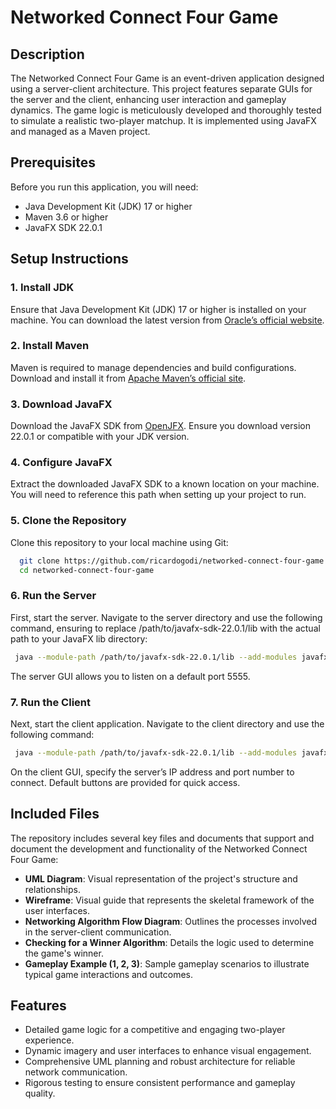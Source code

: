 # Networked Connect Four Game

## Description

The Networked Connect Four Game is an event-driven application designed using a server-client architecture. This project features separate GUIs for the server and the client, enhancing user interaction and gameplay dynamics. The game logic is meticulously developed and thoroughly tested to simulate a realistic two-player matchup. It is implemented using JavaFX and managed as a Maven project.

## Prerequisites

Before you run this application, you will need:

- Java Development Kit (JDK) 17 or higher
- Maven 3.6 or higher
- JavaFX SDK 22.0.1

## Setup Instructions

### 1. Install JDK

Ensure that Java Development Kit (JDK) 17 or higher is installed on your machine. You can download the latest version from [Oracle’s official website](https://www.oracle.com/java/technologies/javase-downloads.html).

### 2. Install Maven

Maven is required to manage dependencies and build configurations. Download and install it from [Apache Maven’s official site](https://maven.apache.org/download.cgi).

### 3. Download JavaFX

Download the JavaFX SDK from [OpenJFX](https://openjfx.io). Ensure you download version 22.0.1 or compatible with your JDK version.

### 4. Configure JavaFX

Extract the downloaded JavaFX SDK to a known location on your machine. You will need to reference this path when setting up your project to run.

### 5. Clone the Repository

Clone this repository to your local machine using Git:
```bash
  git clone https://github.com/ricardogodi/networked-connect-four-game.git
  cd networked-connect-four-game
```
### 6. Run the Server

First, start the server. Navigate to the server directory and use the following command, ensuring to replace /path/to/javafx-sdk-22.0.1/lib with the actual path to your JavaFX lib directory:
```bash
 java --module-path /path/to/javafx-sdk-22.0.1/lib --add-modules javafx.controls,javafx.fxml,javafx.graphics -jar target/serverProgramProjectThree-0.0.1-SNAPSHOT.jar
```
The server GUI allows you to listen on a default port 5555.

### 7. Run the Client

Next, start the client application. Navigate to the client directory and use the following command:
```bash
 java --module-path /path/to/javafx-sdk-22.0.1/lib --add-modules javafx.controls,javafx.fxml,javafx.graphics -jar target/clientProgramProjectThree-0.0.1-SNAPSHOT.jar
```
On the client GUI, specify the server’s IP address and port number to connect. Default buttons are provided for quick access.

## Included Files

The repository includes several key files and documents that support and document the development and functionality of the Networked Connect Four Game:

- **UML Diagram**: Visual representation of the project's structure and relationships.
- **Wireframe**: Visual guide that represents the skeletal framework of the user interfaces.
- **Networking Algorithm Flow Diagram**: Outlines the processes involved in the server-client communication.
- **Checking for a Winner Algorithm**: Details the logic used to determine the game's winner.
- **Gameplay Example (1, 2, 3)**: Sample gameplay scenarios to illustrate typical game interactions and outcomes.

## Features

- Detailed game logic for a competitive and engaging two-player experience.
- Dynamic imagery and user interfaces to enhance visual engagement.
- Comprehensive UML planning and robust architecture for reliable network communication.
- Rigorous testing to ensure consistent performance and gameplay quality.





























